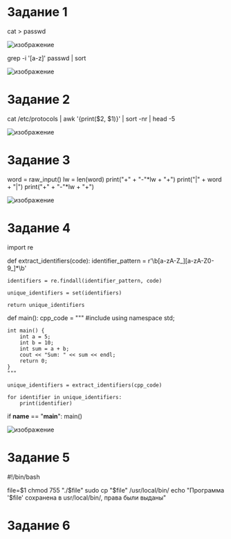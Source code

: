 # Задание 1
cat > passwd

![изображение](https://github.com/user-attachments/assets/4816089c-8aac-45b7-9f73-07be90e763ab)

grep -i '[a-z]' passwd | sort

![изображение](https://github.com/user-attachments/assets/a4bf1db4-6ac1-4a36-ae45-a1dd021cc773)

# Задание 2
cat /etc/protocols | awk '{print($2, $1)}' | sort -nr | head -5

![изображение](https://github.com/user-attachments/assets/66482b27-8486-4177-b8c9-832a202950dd)

# Задание 3

word = raw_input()
lw = len(word)
print("+" + "-"*lw + "+")
print("|" + word + "|")
print("+" + "-"*lw + "+")

![изображение](https://github.com/user-attachments/assets/aa1a5426-8557-448b-9a0a-ed2c927f5c67)

# Задание 4

import re

def extract_identifiers(code):
    identifier_pattern = r'\b[a-zA-Z_][a-zA-Z0-9_]*\b'

    identifiers = re.findall(identifier_pattern, code)

    unique_identifiers = set(identifiers)

    return unique_identifiers

def main():
    cpp_code = """
    #include <iostream>
    using namespace std;

    int main() {
        int a = 5;
        int b = 10;
        int sum = a + b;
        cout << "Sum: " << sum << endl;
        return 0;
    }
    """

    unique_identifiers = extract_identifiers(cpp_code)

    for identifier in unique_identifiers:
        print(identifier)

if __name__ == "__main__":
    main()


![изображение](https://github.com/user-attachments/assets/73d6a939-d1eb-469c-bf58-642201891028)

# Задание 5
#!/bin/bash

file=$1
chmod 755 "./$file"
sudo cp "$file" /usr/local/bin/
echo "Программа '$file' сохранена в usr/local/bin/, права были выданы"

# Задание 6






